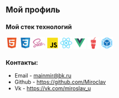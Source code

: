 ## Мой профиль








### Мой стек технологий
![](html.png)  ![](css.png)  ![](sass.png)  ![](js.png)  ![](react.png) ![](vue.png)  ![](gulp.png)  ![](webpack.png)

### Контакты:

* Email - mainmir@bk.ru
* Github - https://github.com/Miroclav
* Vk - https://vk.com/miroslav_u
